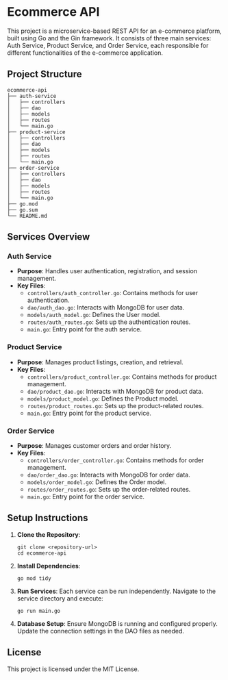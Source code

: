 # Ecommerce API

This project is a microservice-based REST API for an e-commerce platform, built using Go and the Gin framework. It consists of three main services: Auth Service, Product Service, and Order Service, each responsible for different functionalities of the e-commerce application.

## Project Structure

```
ecommerce-api
├── auth-service
│   ├── controllers
│   ├── dao
│   ├── models
│   ├── routes
│   └── main.go
├── product-service
│   ├── controllers
│   ├── dao
│   ├── models
│   ├── routes
│   └── main.go
├── order-service
│   ├── controllers
│   ├── dao
│   ├── models
│   ├── routes
│   └── main.go
├── go.mod
├── go.sum
└── README.md
```

## Services Overview

### Auth Service
- **Purpose**: Handles user authentication, registration, and session management.
- **Key Files**:
  - `controllers/auth_controller.go`: Contains methods for user authentication.
  - `dao/auth_dao.go`: Interacts with MongoDB for user data.
  - `models/auth_model.go`: Defines the User model.
  - `routes/auth_routes.go`: Sets up the authentication routes.
  - `main.go`: Entry point for the auth service.

### Product Service
- **Purpose**: Manages product listings, creation, and retrieval.
- **Key Files**:
  - `controllers/product_controller.go`: Contains methods for product management.
  - `dao/product_dao.go`: Interacts with MongoDB for product data.
  - `models/product_model.go`: Defines the Product model.
  - `routes/product_routes.go`: Sets up the product-related routes.
  - `main.go`: Entry point for the product service.

### Order Service
- **Purpose**: Manages customer orders and order history.
- **Key Files**:
  - `controllers/order_controller.go`: Contains methods for order management.
  - `dao/order_dao.go`: Interacts with MongoDB for order data.
  - `models/order_model.go`: Defines the Order model.
  - `routes/order_routes.go`: Sets up the order-related routes.
  - `main.go`: Entry point for the order service.

## Setup Instructions

1. **Clone the Repository**:
   ```
   git clone <repository-url>
   cd ecommerce-api
   ```

2. **Install Dependencies**:
   ```
   go mod tidy
   ```

3. **Run Services**:
   Each service can be run independently. Navigate to the service directory and execute:
   ```
   go run main.go
   ```

4. **Database Setup**:
   Ensure MongoDB is running and configured properly. Update the connection settings in the DAO files as needed.

## License
This project is licensed under the MIT License.